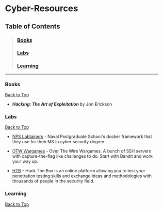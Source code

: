 # Cyber-Resources

<!-- Begin Table of Contents-->

## Table of Contents

> ### [Books](#books)
> ### [Labs](#labs)
> ### [Learning](#learning)

<!-- End Table of Contents-->

---

<!-- Begin List-->

### Books

[Back to Top](#)

* ***Hacking: The Art of Exploitation*** by Jon Erickson

### Labs

[Back to Top](#)

* [NPS Labtainers](https://nps.edu/web/c3o/labtainers) - Naval Postgraduate School's docker framework that they use for their MS in cyber security degree

* [OTW Wargames](https://overthewire.org/wargames/) - Over The Wire Wargames. A bunch of SSH servers with capture-the-flag like challenges to do. Start with Bandit and work your way up.

* [HTB](https://www.hackthebox.eu/) - Hack The Box is an online platform allowing you to test your penetration testing skills and exchange ideas and methodologies with thousands of people in the security field.

### Learning

[Back to Top](#)

<!-- End List-->
